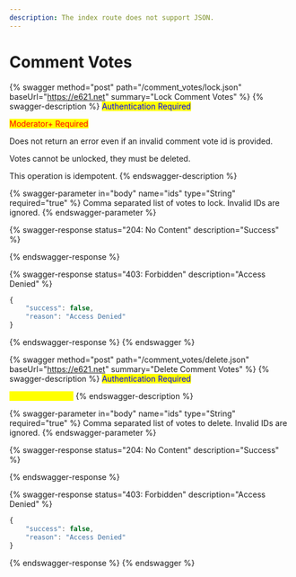 ```yaml
---
description: The index route does not support JSON.
---
```


# Comment Votes

{% swagger method="post" path="/comment_votes/lock.json" baseUrl="https://e621.net" summary="Lock Comment Votes" %}
{% swagger-description %}
<mark style="color:blue;">Authentication Required</mark>

<mark style="color:red;">Moderator+ Required</mark>

Does not return an error even if an invalid comment vote id is provided.

Votes cannot be unlocked, they must be deleted.

This operation is idempotent.
{% endswagger-description %}

{% swagger-parameter in="body" name="ids" type="String" required="true" %}
Comma separated list of votes to lock. Invalid IDs are ignored.
{% endswagger-parameter %}

{% swagger-response status="204: No Content" description="Success" %}

{% endswagger-response %}

{% swagger-response status="403: Forbidden" description="Access Denied" %}
```javascript
{
    "success": false,
    "reason": "Access Denied"
}
```
{% endswagger-response %}
{% endswagger %}

{% swagger method="post" path="/comment_votes/delete.json" baseUrl="https://e621.net" summary="Delete Comment Votes" %}
{% swagger-description %}
<mark style="color:blue;">Authentication Required</mark>

<mark style="color:yellow;">Admin+ Required</mark>
{% endswagger-description %}

{% swagger-parameter in="body" name="ids" type="String" required="true" %}
Comma separated list of votes to delete. Invalid IDs are ignored.
{% endswagger-parameter %}

{% swagger-response status="204: No Content" description="Success" %}

{% endswagger-response %}

{% swagger-response status="403: Forbidden" description="Access Denied" %}
```javascript
{
    "success": false,
    "reason": "Access Denied"
}
```
{% endswagger-response %}
{% endswagger %}

